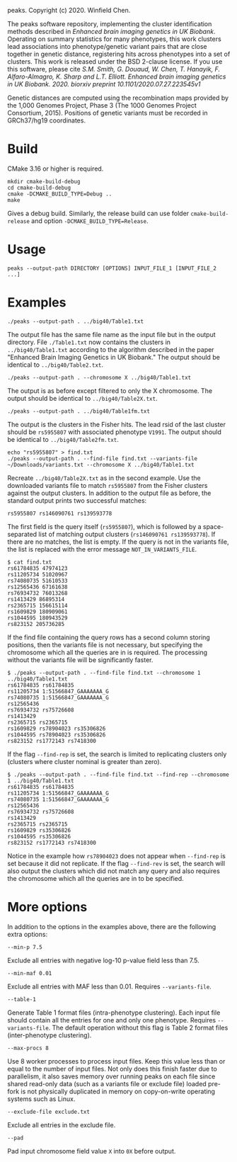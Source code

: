 peaks. Copyright (c) 2020. Winfield Chen.

The peaks software repository, implementing the cluster identification methods described in *Enhanced brain imaging genetics in UK Biobank*. Operating on summary statistics for many phenotypes, this work clusters lead associations into phenotype/genetic variant pairs that are close together in genetic distance, registering hits across phenotypes into a set of clusters. This work is released under the BSD 2-clause license. If you use this software, please cite *S.M. Smith, G. Douaud, W. Chen, T. Hanayik, F. Alfaro-Almagro, K. Sharp and L.T. Elliott. Enhanced brain imaging genetics in UK Biobank. 2020. biorxiv preprint 10.1101/2020.07.27.223545v1*

Genetic distances are computed using the recombination maps provided by the 1,000 Genomes Project, Phase 3 (The 1000 Genomes Project Consortium, 2015). Positions of genetic variants must be recorded in GRCh37/hg19 coordinates.

# Build

CMake 3.16 or higher is required.

```
mkdir cmake-build-debug
cd cmake-build-debug
cmake -DCMAKE_BUILD_TYPE=Debug ..
make
```
Gives a debug build. Similarly, the release build can use
folder `cmake-build-release` and option `-DCMAKE_BUILD_TYPE=Release`.

# Usage

```
peaks --output-path DIRECTORY [OPTIONS] INPUT_FILE_1 [INPUT_FILE_2 ...]
```

# Examples

```
./peaks --output-path . ../big40/Table1.txt
```
The output file has the same file name as the input file but in the output directory.
File `./Table1.txt` now contains the clusters in `../big40/Table1.txt` according to the
algorithm described in the paper "Enhanced Brain Imaging Genetics in UK Biobank."
The output should be identical to `../big40/Table2.txt`.

```
./peaks --output-path . --chromosome X ../big40/Table1.txt
```
The output is as before except filtered to only the X chromosome.
The output should be identical to `../big40/Table2X.txt`.

```
./peaks --output-path . ../big40/Table1fm.txt
```
The output is the clusters in the Fisher hits.
The lead rsid of the last cluster should be `rs5955807` with associated phenotype `V1991`.
The output should be identical to `../big40/Table2fm.txt`.

```
echo "rs5955807" > find.txt
./peaks --output-path . --find-file find.txt --variants-file ~/Downloads/variants.txt --chromosome X ../big40/Table1.txt
```
Recreate `../big40/Table2X.txt` as in the second example.
Use the downloaded variants file to match `rs5955807` from the Fisher clusters against the output clusters.
In addition to the output file as before, the standard output prints two successful matches:
```
rs5955807 rs146090761 rs139593778
```
The first field is the query itself (`rs5955807`), which is followed by a space-separated list of matching
output clusters (`rs146090761 rs139593778`). If there are no matches, the list is empty.
If the query is not in the variants file, the list is replaced with the error message `NOT_IN_VARIANTS_FILE`.
```
$ cat find.txt
rs61784835 47974123
rs11205734 51020967
rs74080735 51610533
rs12565436 67161638
rs76934732 76013268
rs1413429 86895314
rs2365715 156615114
rs1609829 180909061
rs1044595 180943529
rs823152 205736285
```
If the find file containing the query rows has a second column storing positions,
then the variants file is not necessary, but specifying the chromosome which all the queries are in is required.
The processing without the variants file will be significantly faster.
```
$ ./peaks --output-path . --find-file find.txt --chromosome 1 ../big40/Table1.txt
rs61784835 rs61784835
rs11205734 1:51566847_GAAAAAAA_G
rs74080735 1:51566847_GAAAAAAA_G
rs12565436
rs76934732 rs75726608
rs1413429
rs2365715 rs2365715
rs1609829 rs78904023 rs35306826
rs1044595 rs78904023 rs35306826
rs823152 rs1772143 rs7418300
```
If the flag `--find-rep` is set, the search is limited to replicating clusters
only (clusters where cluster nominal is greater than zero).
```
$ ./peaks --output-path . --find-file find.txt --find-rep --chromosome 1 ../big40/Table1.txt
rs61784835 rs61784835
rs11205734 1:51566847_GAAAAAAA_G
rs74080735 1:51566847_GAAAAAAA_G
rs12565436
rs76934732 rs75726608
rs1413429
rs2365715 rs2365715
rs1609829 rs35306826
rs1044595 rs35306826
rs823152 rs1772143 rs7418300
```
Notice in the example how `rs78904023` does not appear when `--find-rep` is set because it did not replicate.
If the flag `--find-rev` is set, the search will also output the clusters which did not match any query and
also requires the chromosome which all the queries are in to be specified.

# More options

In addition to the options in the examples above, there are the following extra options:

```
--min-p 7.5
```
Exclude all entries with negative log-10 p-value field less than 7.5.

```
--min-maf 0.01
```
Exclude all entries with MAF less than 0.01. Requires `--variants-file`.

```
--table-1
```
Generate Table 1 format files (intra-phenotype clustering).
Each input file should contain all the entries for one and only one phenotype.
Requires `--variants-file`.
The default operation without this flag is Table 2 format files (inter-phenotype clustering).

```
--max-procs 8
```
Use 8 worker processes to process input files.
Keep this value less than or equal to the number of input files.
Not only does this finish faster due to parallelism, it also saves memory over running peaks
on each file since shared read-only data (such as a variants file or exclude file) loaded pre-fork
is not physically duplicated in memory on copy-on-write operating systems such as Linux.

```
--exclude-file exclude.txt
```
Exclude all entries in the exclude file.

```
--pad
```
Pad input chromosome field value `X` into `0X` before output.
